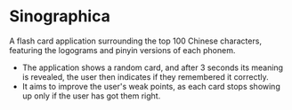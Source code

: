 # Sinographica
A flash card application surrounding the top 100 Chinese characters, featuring the logograms and pinyin versions of each phonem.
- The application shows a random card, and after 3 seconds its meaning is revealed, the user then indicates if they remembered it correctly.
- It aims to improve the user's weak points, as each card stops showing up only if the user has got them right.
